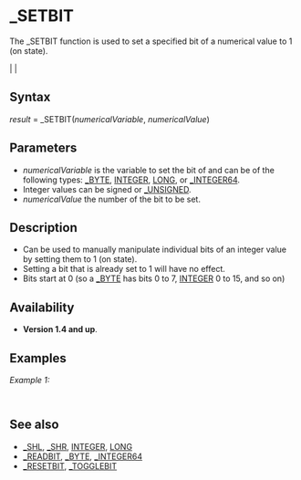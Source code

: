 # _SETBIT

The _SETBIT function is used to set a specified bit of a numerical value to 1 (on state).

  

|  |

## Syntax

*result* = _SETBIT(*numericalVariable*, *numericalValue*)
  

## Parameters

* *numericalVariable* is the variable to set the bit of and can be of the following types: [_BYTE](_BYTE.md), [INTEGER](INTEGER.md), [LONG](LONG.md), or [_INTEGER64](_INTEGER64.md).
* Integer values can be signed or [_UNSIGNED](_UNSIGNED.md).
* *numericalValue* the number of the bit to be set.

  

## Description

* Can be used to manually manipulate individual bits of an integer value by setting them to 1 (on state).
* Setting a bit that is already set to 1 will have no effect.
* Bits start at 0 (so a [_BYTE](_BYTE.md) has bits 0 to 7, [INTEGER](INTEGER.md) 0 to 15, and so on)

  

## Availability

* **Version 1.4 and up**.

  

## Examples

*Example 1:*

``` A~%% = 0 '[_UNSIGNED](_UNSIGNED.md) [_BYTE](_BYTE.md) [PRINT](PRINT.md) A~%% A~%% = _SETBIT(A~%%,6) 'set the seventh bit of A~%% [PRINT](PRINT.md) A~%%  
```

```  0  64  
```

  

## See also

* [_SHL](_SHL.md), [_SHR](_SHR.md), [INTEGER](INTEGER.md), [LONG](LONG.md)
* [_READBIT](_READBIT.md), [_BYTE](_BYTE.md), [_INTEGER64](_INTEGER64.md)
* [_RESETBIT](_RESETBIT.md), [_TOGGLEBIT](_TOGGLEBIT.md)

  
